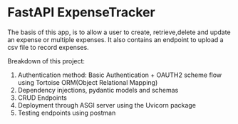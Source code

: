 # FastAPI ExpenseTracker

The basis of this app, is to allow a user to create, retrieve,delete and update an expense or multiple expenses. It also contains an endpoint to upload a csv file to record expenses.

Breakdown of this project: 

1. Authentication method: Basic Authentication + OAUTH2 scheme flow using Tortoise ORM(Object Relational Mapping) 
2. Dependency injections, pydantic models and schemas
3. CRUD Endpoints 
4. Deployment through ASGI server using the Uvicorn package
5. Testing endpoints using postman
